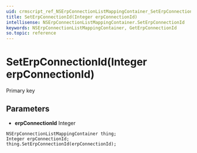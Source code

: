 ```yaml
---
uid: crmscript_ref_NSErpConnectionListMappingContainer_SetErpConnectionId
title: SetErpConnectionId(Integer erpConnectionId)
intellisense: NSErpConnectionListMappingContainer.SetErpConnectionId
keywords: NSErpConnectionListMappingContainer, GetErpConnectionId
so.topic: reference
---
```


# SetErpConnectionId(Integer erpConnectionId)

Primary key

## Parameters

* **erpConnectionId** Integer

```crmscript
NSErpConnectionListMappingContainer thing;
Integer erpConnectionId;
thing.SetErpConnectionId(erpConnectionId);
```

